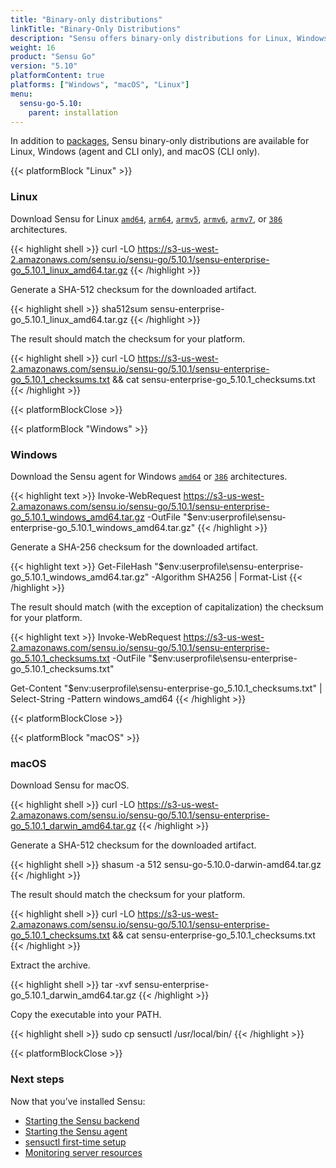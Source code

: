 ```yaml
---
title: "Binary-only distributions"
linkTitle: "Binary-Only Distributions"
description: "Sensu offers binary-only distributions for Linux, Windows, and macOS. Read the guide to learn how to download and verify Sensu binaries."
weight: 16
product: "Sensu Go"
version: "5.10"
platformContent: true
platforms: ["Windows", "macOS", "Linux"]
menu:
  sensu-go-5.10:
    parent: installation
---
```


In addition to [packages][1], Sensu binary-only distributions are available for Linux, Windows (agent and CLI only), and macOS (CLI only).

{{< platformBlock "Linux" >}}

### Linux

Download Sensu for Linux [`amd64`][14], [`arm64`][15], [`armv5`][16], [`armv6`][17], [`armv7`][18], or [`386`][19] architectures.

{{< highlight shell >}}
curl -LO https://s3-us-west-2.amazonaws.com/sensu.io/sensu-go/5.10.1/sensu-enterprise-go_5.10.1_linux_amd64.tar.gz
{{< /highlight >}}

Generate a SHA-512 checksum for the downloaded artifact.

{{< highlight shell >}}
sha512sum sensu-enterprise-go_5.10.1_linux_amd64.tar.gz
{{< /highlight >}}

The result should match the checksum for your platform.

{{< highlight shell >}}
curl -LO https://s3-us-west-2.amazonaws.com/sensu.io/sensu-go/5.10.1/sensu-enterprise-go_5.10.1_checksums.txt && cat sensu-enterprise-go_5.10.1_checksums.txt
{{< /highlight >}}

{{< platformBlockClose >}}

{{< platformBlock "Windows" >}}

### Windows

Download the Sensu agent for Windows [`amd64`](https://s3-us-west-2.amazonaws.com/sensu.io/sensu-go/5.10.1/sensu-enterprise-go_5.10.1_windows_amd64.tar.gz) or [`386`](https://s3-us-west-2.amazonaws.com/sensu.io/sensu-go/5.10.1/sensu-enterprise-go_5.10.1_windows_386.tar.gz) architectures.

{{< highlight text >}}
Invoke-WebRequest https://s3-us-west-2.amazonaws.com/sensu.io/sensu-go/5.10.1/sensu-enterprise-go_5.10.1_windows_amd64.tar.gz  -OutFile "$env:userprofile\sensu-enterprise-go_5.10.1_windows_amd64.tar.gz"
{{< /highlight >}}

Generate a SHA-256 checksum for the downloaded artifact.

{{< highlight text >}}
Get-FileHash "$env:userprofile\sensu-enterprise-go_5.10.1_windows_amd64.tar.gz" -Algorithm SHA256 | Format-List
{{< /highlight >}}

The result should match (with the exception of capitalization) the checksum for your platform.

{{< highlight text >}}
Invoke-WebRequest https://s3-us-west-2.amazonaws.com/sensu.io/sensu-go/5.10.1/sensu-enterprise-go_5.10.1_checksums.txt -OutFile "$env:userprofile\sensu-enterprise-go_5.10.1_checksums.txt"

Get-Content "$env:userprofile\sensu-enterprise-go_5.10.1_checksums.txt" | Select-String -Pattern windows_amd64
{{< /highlight >}}

{{< platformBlockClose >}}

{{< platformBlock "macOS" >}}

### macOS

Download Sensu for macOS.

{{< highlight shell >}}
curl -LO https://s3-us-west-2.amazonaws.com/sensu.io/sensu-go/5.10.1/sensu-enterprise-go_5.10.1_darwin_amd64.tar.gz
{{< /highlight >}}

Generate a SHA-512 checksum for the downloaded artifact.

{{< highlight shell >}}
shasum -a 512 sensu-go-5.10.0-darwin-amd64.tar.gz
{{< /highlight >}}

The result should match the checksum for your platform.

{{< highlight shell >}}
curl -LO https://s3-us-west-2.amazonaws.com/sensu.io/sensu-go/5.10.1/sensu-enterprise-go_5.10.1_checksums.txt && cat sensu-enterprise-go_5.10.1_checksums.txt
{{< /highlight >}}

Extract the archive.

{{< highlight shell >}}
tar -xvf sensu-enterprise-go_5.10.1_darwin_amd64.tar.gz
{{< /highlight >}}

Copy the executable into your PATH.

{{< highlight shell >}}
sudo cp sensuctl /usr/local/bin/
{{< /highlight >}}

{{< platformBlockClose >}}

### Next steps

Now that you’ve installed Sensu:

- [Starting the Sensu backend][2]
- [Starting the Sensu agent][3]
- [sensuctl first-time setup][4]
- [Monitoring server resources][5]

[2]: ../../reference/backend#operation
[3]: ../../reference/agent#operation
[4]: ../../sensuctl/reference#first-time-setup
[5]: ../../guides/monitor-server-resources
[1]: ../install-sensu
[14]: https://s3-us-west-2.amazonaws.com/sensu.io/sensu-go/5.10.1/sensu-enterprise-go_5.10.1_linux_amd64.tar.gz
[15]: https://s3-us-west-2.amazonaws.com/sensu.io/sensu-go/5.10.1/sensu-enterprise-go_5.10.1_linux_arm64.tar.gz
[16]: https://s3-us-west-2.amazonaws.com/sensu.io/sensu-go/5.10.1/sensu-enterprise-go_5.10.1_linux_armv5.tar.gz
[17]: https://s3-us-west-2.amazonaws.com/sensu.io/sensu-go/5.10.1/sensu-enterprise-go_5.10.1_linux_armv6.tar.gz
[18]: https://s3-us-west-2.amazonaws.com/sensu.io/sensu-go/5.10.1/sensu-enterprise-go_5.10.1_linux_armv7.tar.gz
[19]: https://s3-us-west-2.amazonaws.com/sensu.io/sensu-go/5.10.1/sensu-enterprise-go_5.10.1_linux_386.tar.gz
